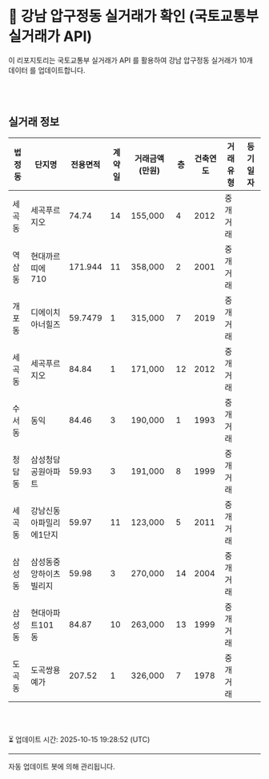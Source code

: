 
# 🚩 강남 압구정동 실거래가 확인 (국토교통부 실거래가 API)

이 리포지토리는 국토교통부 실거래가 API 를 활용하여 강남 압구정동 실거래가 10개 데이터 를 업데이트합니다.

<br>
<br>

## 실거래 정보
| 법정동 | 단지명 | 전용면적 | 계약일 | 거래금액(만원) | 층 | 건축연도 | 거래유형 | 등기일자 |
| --- | --- | --- | --- | --- | --- | --- | --- | --- |
| 세곡동 | 세곡푸르지오 | 74.74 | 14 | 155,000 | 4 | 2012 | 중개거래 |  |
| 역삼동 | 현대까르띠에710 | 171.944 | 11 | 358,000 | 2 | 2001 | 중개거래 |  |
| 개포동 | 디에이치아너힐즈 | 59.7479 | 1 | 315,000 | 7 | 2019 | 중개거래 |  |
| 세곡동 | 세곡푸르지오 | 84.84 | 1 | 171,000 | 12 | 2012 | 중개거래 |  |
| 수서동 | 동익 | 84.46 | 3 | 190,000 | 1 | 1993 | 중개거래 |  |
| 청담동 | 삼성청담공원아파트 | 59.93 | 3 | 191,000 | 8 | 1999 | 중개거래 |  |
| 세곡동 | 강남신동아파밀리에1단지 | 59.97 | 11 | 123,000 | 5 | 2011 | 중개거래 |  |
| 삼성동 | 삼성동중앙하이츠빌리지 | 59.98 | 3 | 270,000 | 14 | 2004 | 중개거래 |  |
| 삼성동 | 현대아파트101동 | 84.87 | 10 | 263,000 | 13 | 1999 | 중개거래 |  |
| 도곡동 | 도곡쌍용예가 | 207.52 | 1 | 326,000 | 7 | 1978 | 중개거래 |  |

<br>
<br>

⏳ 업데이트 시간: 2025-10-15 19:28:52 (UTC)

---
자동 업데이트 봇에 의해 관리됩니다.
    